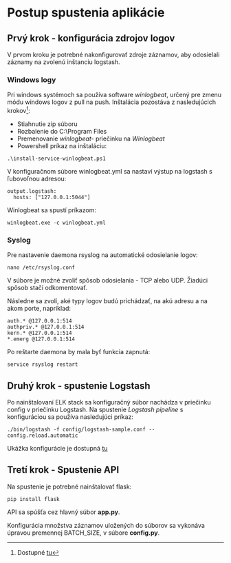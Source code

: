# Postup spustenia aplikácie

## Prvý krok - konfigurácia zdrojov logov

V prvom kroku je potrebné nakonfigurovať zdroje záznamov, aby odosielali záznamy na zvolenú inštanciu logstash.

### Windows logy

Pri windows systémoch sa používa software _winlogbeat_, určený pre zmenu módu windows logov z pull na push. 
Inštalácia pozostáva z nasledujúcich krokov[^1]:

- Stiahnutie zip súboru
- Rozbalenie do C:\Program Files
- Premenovanie _winlogbeat-<version>_ priečinku na _Winlogbeat_
- Powershell príkaz na inštaláciu:
```shell
.\install-service-winlogbeat.ps1
```

V konfiguračnom súbore winlogbeat.yml sa nastaví výstup na logstash s ľubovoľnou adresou:

```
output.logstash:
  hosts: ["127.0.0.1:5044"]
```

Winlogbeat sa spustí príkazom:
```shell
winlogbeat.exe -c winlogbeat.yml
```
  
### Syslog

Pre nastavenie daemona rsyslog na automatické odosielanie logov:
```shell
nano /etc/rsyslog.conf
```
  
V súbore je možné zvoliť spôsob odosielania - TCP alebo UDP. Žiadúci spôsob stačí odkomentovať.
  
Následne sa zvolí, aké typy logov budú prichádzať, na akú adresu a na akom porte, napríklad:
```
auth.* @127.0.0.1:514
authpriv.* @127.0.0.1:514
kern.* @127.0.0.1:514
*.emerg @127.0.0.1:514
```

Po reštarte daemona by mala byť funkcia zapnutá:
```shell
service rsyslog restart
```
  
## Druhý krok - spustenie Logstash

Po nainštalovaní ELK stack sa konfiguračný súbor nachádza v priečinku config v priečinku Logstash.
Na spustenie _Logstash pipeline_ s konfiguráciou sa používa nasledujúci príkaz: 
```shell
./bin/logstash -f config/logstash-sample.conf --config.reload.automatic
```  
Ukážka konfigurácie je dostupná [tu](/logstash-sample.conf)
  
## Tretí krok - Spustenie API
Na spustenie je potrebné nainštalovať flask:
```shell
pip install flask
``` 
API sa spúšťa cez hlavný súbor **app.py**.
  
Konfigurácia množstva záznamov uložených do súborov sa vykonáva úpravou premennej BATCH_SIZE, v súbore **config.py**.


[^1]: Dostupné [tu](https://www.elastic.co/guide/en/beats/winlogbeat/current/winlogbeat-installation-configuration.html)
